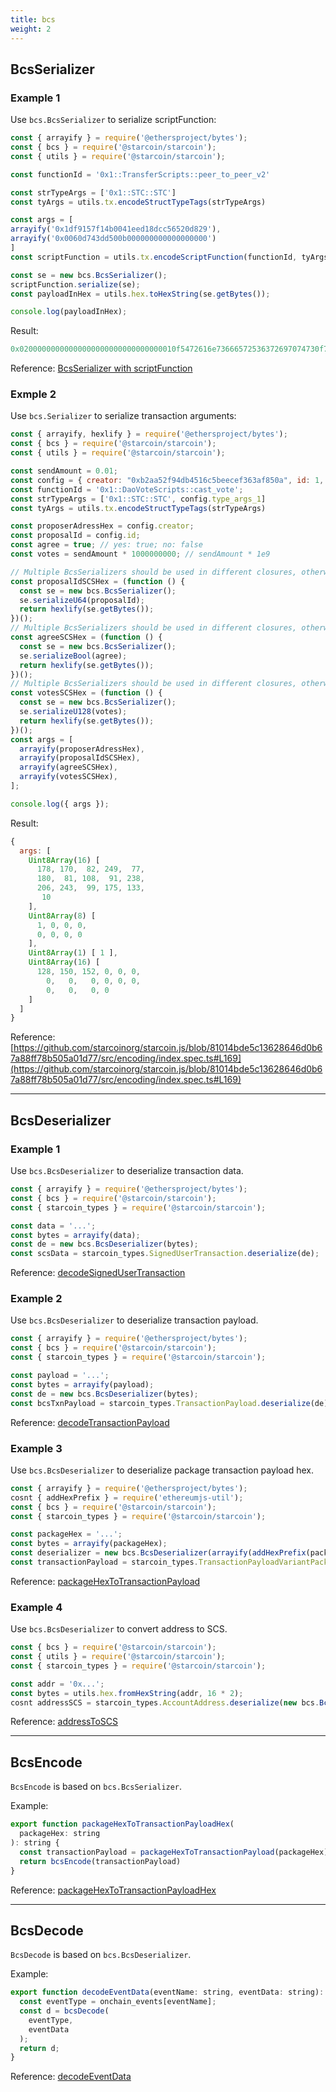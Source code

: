 ```yaml
---
title: bcs
weight: 2
---
```


<!--more-->

## BcsSerializer

### Example 1

Use `bcs.BcsSerializer` to serialize scriptFunction:

```js
const { arrayify } = require('@ethersproject/bytes');
const { bcs } = require('@starcoin/starcoin');
const { utils } = require('@starcoin/starcoin');

const functionId = '0x1::TransferScripts::peer_to_peer_v2'

const strTypeArgs = ['0x1::STC::STC']
const tyArgs = utils.tx.encodeStructTypeTags(strTypeArgs)

const args = [
arrayify('0x1df9157f14b0041eed18dcc56520d829'),
arrayify('0x0060d743dd500b000000000000000000')
]
const scriptFunction = utils.tx.encodeScriptFunction(functionId, tyArgs, args);

const se = new bcs.BcsSerializer();
scriptFunction.serialize(se);
const payloadInHex = utils.hex.toHexString(se.getBytes());

console.log(payloadInHex);
```

Result:
```js
0x02000000000000000000000000000000010f5472616e73666572536372697074730f706565725f746f5f706565725f763201070000000000000000000000000000000103535443035354430002101df9157f14b0041eed18dcc56520d829100060d743dd500b000000000000000000
```

Reference: [BcsSerializer with scriptFunction](https://github.com/starcoinorg/starcoin.js/blob/81014bde5c13628646d0b67a88ff78b505a01d77/src/encoding/index.spec.ts#L38)


### Exmple 2

Use `bcs.Serializer` to serialize transaction arguments: 

```js
const { arrayify, hexlify } = require('@ethersproject/bytes');
const { bcs } = require('@starcoin/starcoin');
const { utils } = require('@starcoin/starcoin');

const sendAmount = 0.01;
const config = { creator: "0xb2aa52f94db4516c5beecef363af850a", id: 1, type_args_1: "0x1::OnChainConfigDao::OnChainConfigUpdate<0x1::TransactionPublishOption::TransactionPublishOption, d::e::f>" };
const functionId = '0x1::DaoVoteScripts::cast_vote';
const strTypeArgs = ['0x1::STC::STC', config.type_args_1]
const tyArgs = utils.tx.encodeStructTypeTags(strTypeArgs)

const proposerAdressHex = config.creator;
const proposalId = config.id;
const agree = true; // yes: true; no: false
const votes = sendAmount * 1000000000; // sendAmount * 1e9

// Multiple BcsSerializers should be used in different closures, otherwise, the latter will be contaminated by the former.
const proposalIdSCSHex = (function () {
  const se = new bcs.BcsSerializer();
  se.serializeU64(proposalId);
  return hexlify(se.getBytes());
})();
// Multiple BcsSerializers should be used in different closures, otherwise, the latter will be contaminated by the former.
const agreeSCSHex = (function () {
  const se = new bcs.BcsSerializer();
  se.serializeBool(agree);
  return hexlify(se.getBytes());
})();
// Multiple BcsSerializers should be used in different closures, otherwise, the latter will be contaminated by the former.
const votesSCSHex = (function () {
  const se = new bcs.BcsSerializer();
  se.serializeU128(votes);
  return hexlify(se.getBytes());
})();
const args = [
  arrayify(proposerAdressHex),
  arrayify(proposalIdSCSHex),
  arrayify(agreeSCSHex),
  arrayify(votesSCSHex),
];

console.log({ args });
```

Result:
```js
{
  args: [
    Uint8Array(16) [
      178, 170,  82, 249,  77,
      180,  81, 108,  91, 238,
      206, 243,  99, 175, 133,
       10
    ],
    Uint8Array(8) [
      1, 0, 0, 0,
      0, 0, 0, 0
    ],
    Uint8Array(1) [ 1 ],
    Uint8Array(16) [
      128, 150, 152, 0, 0, 0,
        0,   0,   0, 0, 0, 0,
        0,   0,   0, 0
    ]
  ]
}
```

Reference: [https://github.com/starcoinorg/starcoin.js/blob/81014bde5c13628646d0b67a88ff78b505a01d77/src/encoding/index.spec.ts#L169](https://github.com/starcoinorg/starcoin.js/blob/81014bde5c13628646d0b67a88ff78b505a01d77/src/encoding/index.spec.ts#L169)

---

## BcsDeserializer

### Example 1

Use `bcs.BcsDeserializer` to deserialize transaction data.
```js
const { arrayify } = require('@ethersproject/bytes');
const { bcs } = require('@starcoin/starcoin');
const { starcoin_types } = require('@starcoin/starcoin');

const data = '...';
const bytes = arrayify(data);
const de = new bcs.BcsDeserializer(bytes);
const scsData = starcoin_types.SignedUserTransaction.deserialize(de);
```

Reference: [decodeSignedUserTransaction](https://github.com/starcoinorg/starcoin.js/blob/81014bde5c13628646d0b67a88ff78b505a01d77/src/encoding/index.ts#L47)

### Example 2

Use `bcs.BcsDeserializer` to deserialize transaction payload.
```js
const { arrayify } = require('@ethersproject/bytes');
const { bcs } = require('@starcoin/starcoin');
const { starcoin_types } = require('@starcoin/starcoin');

const payload = '...';
const bytes = arrayify(payload);
const de = new bcs.BcsDeserializer(bytes);
const bcsTxnPayload = starcoin_types.TransactionPayload.deserialize(de);
```

Reference: [decodeTransactionPayload](https://github.com/starcoinorg/starcoin.js/blob/81014bde5c13628646d0b67a88ff78b505a01d77/src/encoding/index.ts#L93)

### Example 3

Use `bcs.BcsDeserializer` to deserialize package transaction payload hex.

```js
const { arrayify } = require('@ethersproject/bytes');
cosnt { addHexPrefix } = require('ethereumjs-util');
const { bcs } = require('@starcoin/starcoin');
const { starcoin_types } = require('@starcoin/starcoin');

const packageHex = '...';
const bytes = arrayify(packageHex);
const deserializer = new bcs.BcsDeserializer(arrayify(addHexPrefix(packageHex)))
const transactionPayload = starcoin_types.TransactionPayloadVariantPackage.load(deserializer)
```

Reference: [packageHexToTransactionPayload](https://github.com/starcoinorg/starcoin.js/blob/81014bde5c13628646d0b67a88ff78b505a01d77/src/encoding/index.ts#L161)

### Example 4

Use `bcs.BcsDeserializer` to convert address to SCS.

```js
const { bcs } = require('@starcoin/starcoin');
const { utils } = require('@starcoin/starcoin');
const { starcoin_types } = require('@starcoin/starcoin');

const addr = '0x...';
const bytes = utils.hex.fromHexString(addr, 16 * 2);
cosnt addressSCS = starcoin_types.AccountAddress.deserialize(new bcs.BcsDeserializer(bytes));
```

Reference: [addressToSCS](https://github.com/starcoinorg/starcoin.js/blob/81014bde5c13628646d0b67a88ff78b505a01d77/src/encoding/index.ts#L178)

---

## BcsEncode

`BcsEncode` is based on `bcs.BcsSerializer`.

Example: 
```js
export function packageHexToTransactionPayloadHex(
  packageHex: string
): string {
  const transactionPayload = packageHexToTransactionPayload(packageHex)
  return bcsEncode(transactionPayload)
}
```

Reference: [packageHexToTransactionPayloadHex](https://github.com/starcoinorg/starcoin.js/blob/81014bde5c13628646d0b67a88ff78b505a01d77/src/encoding/index.ts#L170)

---

## BcsDecode

`BcsDecode` is based on `bcs.BcsDeserializer`.

Example: 
```js
export function decodeEventData(eventName: string, eventData: string): any {
  const eventType = onchain_events[eventName];
  const d = bcsDecode(
    eventType,
    eventData
  );
  return d;
}
```

Reference: [decodeEventData](https://github.com/starcoinorg/starcoin.js/blob/a43e26ce98e41814b96ce7b9eb65698593663c33/src/onchain_events/index.ts#L166)


